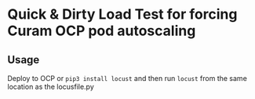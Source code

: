 # Quick & Dirty Load Test for forcing Curam OCP pod autoscaling

## Usage

Deploy to OCP or `pip3 install locust` and then run `locust` from the same location as the locusfile.py

